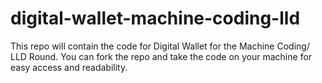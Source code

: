 # digital-wallet-machine-coding-lld
This repo will contain the code for Digital Wallet for the Machine Coding/ LLD Round. You can fork the repo and take the code on your machine for easy access and readability.
